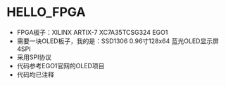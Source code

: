 # HELLO_FPGA
- FPGA板子：XILINX ARTIX-7 XC7A35TCSG324 EGO1
- 需要一块OLED板子，我的是：SSD1306 0.96寸128x64 蓝光OLED显示屏 4SPI
- 采用SPI协议
- 代码参考EGO1官网的OLED项目
- 代码均已注释
